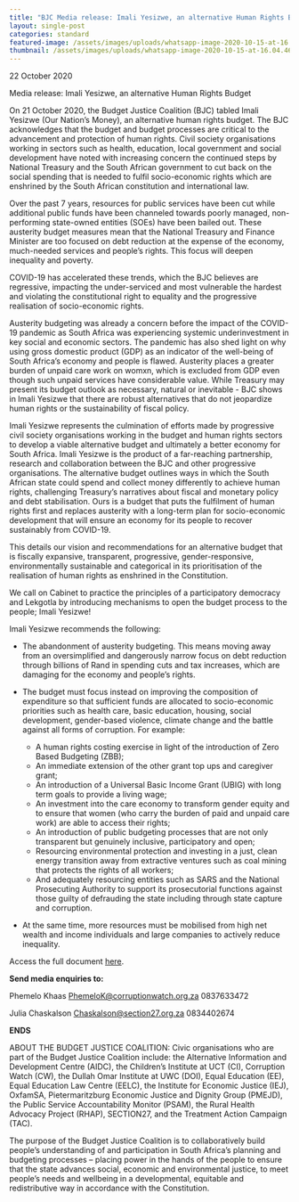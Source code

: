 ```yaml
---
title: "BJC Media release: Imali Yesizwe, an alternative Human Rights Budget"
layout: single-post
categories: standard
featured-image: /assets/images/uploads/whatsapp-image-2020-10-15-at-16.04.46.jpeg
thumbnail: /assets/images/uploads/whatsapp-image-2020-10-15-at-16.04.46.jpeg
---
```

22 October 2020


Media release: Imali Yesizwe, an alternative Human Rights Budget 

On 21 October 2020, the Budget Justice Coalition (BJC) tabled Imali Yesizwe (Our Nation’s Money), an alternative human rights budget. The BJC acknowledges that the budget and budget processes are critical to the advancement and protection of human rights. Civil society organisations working in sectors such as health, education, local government and social development have noted with increasing concern the continued steps by National Treasury and the South African government to cut back on the social spending that is needed to fulfil socio-economic rights which are enshrined by the South African constitution and international law. 

Over the past 7 years, resources for public services have been cut while additional public funds have been channeled towards poorly managed, non-performing state-owned entities (SOEs) have been bailed out. These austerity budget measures mean that the National Treasury and Finance Minister are too focused on debt reduction at the expense of the economy, much-needed services and people’s rights. This focus will deepen inequality and poverty. 

COVID-19 has accelerated these trends, which the BJC believes are regressive, impacting the under-serviced and most vulnerable the hardest and violating the constitutional right to equality and the progressive realisation of socio-economic rights.

Austerity budgeting was already a concern before the impact of the COVID-19 pandemic as South Africa was experiencing systemic underinvestment in key social and economic sectors. The pandemic has also shed light on why using gross domestic product (GDP) as an indicator of the well-being of South Africa’s economy and people is flawed.  Austerity places a greater burden of unpaid care work on womxn, which is excluded from GDP even though such unpaid services have considerable value. While Treasury may present its budget outlook as necessary, natural or inevitable - BJC shows in Imali Yesizwe that there are robust alternatives that do not jeopardize human rights or the sustainability of fiscal policy.

Imali Yesizwe represents the culmination of efforts made by progressive civil society organisations working in the budget and human rights sectors to develop a viable alternative budget and ultimately a better economy for South Africa. Imali Yesizwe is the product of a far-reaching partnership, research and collaboration between the BJC and other progressive organisations.  The alternative budget outlines ways in which the South African state could spend and collect money differently to achieve human rights, challenging Treasury’s narratives about fiscal and monetary policy and debt stabilisation. Ours is a budget that puts the fulfilment of human rights first and replaces austerity with a long-term plan for socio-economic development that will ensure an economy for its people to recover sustainably from COVID-19.

This details our vision and recommendations for an alternative budget that is fiscally expansive, transparent, progressive, gender-responsive, environmentally sustainable and categorical in its prioritisation of the realisation of human rights as enshrined in the Constitution. 

We call on Cabinet to practice the principles of a participatory democracy and Lekgotla by introducing mechanisms to open the budget process to the people; Imali Yesizwe!

Imali Yesizwe recommends the following:

* The abandonment of austerity budgeting. This means moving away from an oversimplified and dangerously narrow focus on debt reduction through billions of Rand in spending cuts and tax increases, which are damaging for the economy and people’s rights.
* The budget must focus instead on improving the composition of expenditure so that sufficient funds are allocated to socio-economic priorities such as health care, basic education, housing, social development, gender-based violence, climate change and the battle against all forms of corruption. For example:

  * A human rights costing exercise in light of the introduction of Zero Based Budgeting (ZBB); 
  * An immediate extension of the other grant top ups and caregiver grant;
  * An introduction of a Universal Basic Income Grant (UBIG) with long term goals to provide a living wage;
  * An investment into the care economy to transform gender equity and to ensure that women (who carry the burden of paid and unpaid care work) are able to access their rights; 
  * An introduction of public budgeting processes that are not only transparent but genuinely inclusive, participatory and open;
  * Resourcing environmental protection and investing in a just, clean energy transition away from extractive ventures such as coal mining that protects the rights of all workers;
  * And adequately resourcing entities such as SARS and the National Prosecuting Authority to support its prosecutorial functions against those guilty of defrauding the state including through state capture and corruption. 
* At the same time, more resources must be mobilised from high net wealth and income individuals and large companies to actively reduce inequality. 

Access the full document [here](https://budgetjusticesa.org/assets/downloads/BJC-Imali_Yesizwe-22oct.pdf). 

**Send media enquiries to:** 


Phemelo Khaas		PhemeloK@corruptionwatch.org.za 		0837633472


Julia Chaskalson		Chaskalson@section27.org.za 			0834402674


**ENDS**


ABOUT THE BUDGET JUSTICE COALITION:
Civic organisations who are part of the Budget Justice Coalition include: the Alternative Information and Development Centre (AIDC), the Children’s Institute at UCT (CI), Corruption Watch (CW), the Dullah Omar Institute at UWC (DOI), Equal Education (EE), Equal Education Law Centre (EELC), the Institute for Economic Justice (IEJ), OxfamSA, Pietermaritzburg Economic Justice and Dignity Group (PMEJD), the Public Service Accountability Monitor (PSAM), the Rural Health Advocacy Project (RHAP), SECTION27, and the Treatment Action Campaign (TAC).


The purpose of the Budget Justice Coalition is to collaboratively build people’s understanding of and participation in South Africa’s planning and budgeting processes – placing power in the hands of the people to ensure that the state advances social, economic and environmental justice, to meet people’s needs and wellbeing in a developmental, equitable and redistributive way in accordance with the Constitution.